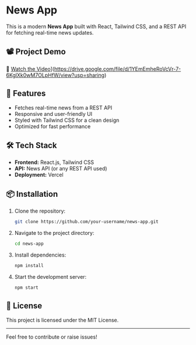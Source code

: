 # News App

This is a modern **News App** built with React, Tailwind CSS, and a REST API for fetching real-time news updates.

## 📽️ Project Demo

🎥 [Watch the Video](https://www.canva.com/design/DAGhmKJZp3o/FH9iENv7FYw-VoJXQdl_lg/edit?utm_content=DAGhmKJZp3o&utm_campaign=designshare&utm_medium=link2&utm_source=sharebutton)](https://drive.google.com/file/d/1YEmEmheRoVcVr-7-6KglXk0wM7OLpHfW/view?usp=sharing)



## 🚀 Features

- Fetches real-time news from a REST API
- Responsive and user-friendly UI
- Styled with Tailwind CSS for a clean design
- Optimized for fast performance

## 🛠️ Tech Stack

- **Frontend:** React.js, Tailwind CSS
- **API:** News API (or any REST API used)
- **Deployment:** Vercel

## 📦 Installation

1. Clone the repository:
   ```sh
   git clone https://github.com/your-username/news-app.git
   ```
2. Navigate to the project directory:
   ```sh
   cd news-app
   ```
3. Install dependencies:
   ```sh
   npm install
   ```
4. Start the development server:
   ```sh
   npm start
   ```

## 📄 License

This project is licensed under the MIT License.

---

Feel free to contribute or raise issues!
